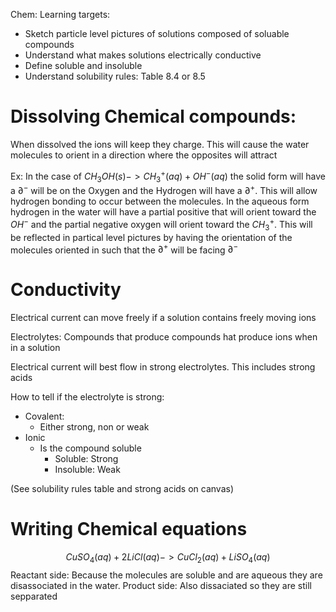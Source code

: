 Chem:
Learning targets:
- Sketch particle level pictures of solutions composed of soluable compounds
- Understand what makes solutions electrically conductive
- Define soluble and insoluble
- Understand solubility rules: Table 8.4 or 8.5


# Dissolving Chemical compounds:
When dissolved the ions will keep they charge.
This will cause the water molecules to orient in a direction where the opposites will attract

Ex:
In the case of $CH_{3}OH(s)->CH_{3}^{+}(aq)+OH^{-}(aq)$ the solid form will have a ${\partial}^{-}$ will be on the Oxygen and the Hydrogen will have a ${\partial}^+$. This will allow hydrogen bonding to occur between the molecules. In the aqueous form hydrogen in the water will have a partial positive that will orient toward the $OH^-$ and the partial negative oxygen will orient toward the $CH_{3}^{+}$. This will be reflected in partical level pictures by having the orientation of the molecules oriented in such that the ${\partial}^+$ will be facing ${\partial}^-$
# Conductivity
Electrical current can move freely if a solution contains freely moving ions

Electrolytes: Compounds that produce compounds hat produce ions when in a solution

Electrical current will best flow in strong electrolytes. This includes strong acids

How to tell if the electrolyte is strong:
- Covalent:
	- Either strong, non or weak
- Ionic
	- Is the compound soluble
		- Soluble: Strong
		- Insoluble: Weak

(See solubility rules table and strong acids on canvas)

# Writing Chemical equations

$$CuSO_{4}(aq)+2LiCl(aq)->CuCl_2(aq)+LiSO_{4}(aq)$$
Reactant side: Because the molecules are soluble and are aqueous they are disassociated in the water.
Product side: Also dissaciated so they are still sepparated
